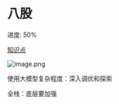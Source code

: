 # 八股

进度: 50%

[知识点](%E5%85%AB%E8%82%A1%20197e64a5662180f88b92cd104e329e5c/%E7%9F%A5%E8%AF%86%E7%82%B9%201b8e64a56621809eb8e9e5751409dd55.csv)

![image.png](%E5%85%AB%E8%82%A1%20197e64a5662180f88b92cd104e329e5c/image.png)

使用大模型复杂程度：深入调优和探索

全栈：底层要加强